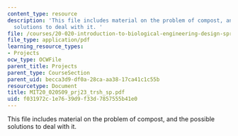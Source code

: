 ```yaml
---
content_type: resource
description: 'This file includes material on the problem of compost, and the possible
  solutions to deal with it. '
file: /courses/20-020-introduction-to-biological-engineering-design-spring-2009/f031972c1e7639d9f33d7857555b41e0_MIT20_020S09_prj23_trsh_sp.pdf
file_type: application/pdf
learning_resource_types:
- Projects
ocw_type: OCWFile
parent_title: Projects
parent_type: CourseSection
parent_uid: becca3d9-df0a-28ca-aa38-17ca41c1c55b
resourcetype: Document
title: MIT20_020S09_prj23_trsh_sp.pdf
uid: f031972c-1e76-39d9-f33d-7857555b41e0
---
```

This file includes material on the problem of compost, and the possible solutions to deal with it. 

